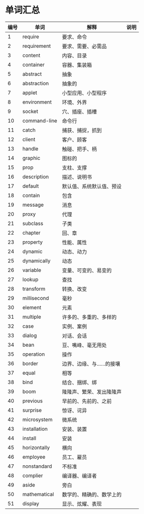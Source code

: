 # 单词汇总

| 编号 | 单词         | 解释                     | 说明 |
| ---- | ------------ | ------------------------ | ---- |
| 1    | require      | 要求、命令               |      |
| 2    | requirement  | 要求、需要、必需品       |      |
| 3    | content      | 内容、目录               |      |
| 4    | container    | 容器、集装箱             |      |
| 5    | abstract     | 抽象                     |      |
| 6    | abstraction  | 抽象的                   |      |
| 7    | applet       | 小型应用、小型程序       |      |
| 8    | environment  | 环境、外界               |      |
| 9    | socket       | 穴、插座、插槽           |      |
| 10   | command-line | 命令行                   |      |
| 11   | catch        | 捕获、捕捉，抓到         |      |
| 12   | client       | 客户、顾客               |      |
| 13   | handle       | 触碰、把手、柄           |      |
| 14   | graphic      | 图标的                   |      |
| 15   | prop         | 支柱、支撑               |      |
| 16   | description  | 描述、说明书             |      |
| 17   | default      | 默认值、系统默认值、预设 |      |
| 18   | contain      | 包含                     |      |
| 19   | message      | 消息                     |      |
| 20   | proxy        | 代理                     |      |
| 21   | subclass     | 子类                     |      |
| 22   | chapter      | 回、章                   |      |
| 23   | property     | 性能、属性               |      |
| 24   | dynamic      | 动态、动力               |      |
| 25   | dynamically  | 动态                     |      |
| 26   | variable     | 变量、可变的、易变的     |      |
| 27   | lookup       | 查找                     |      |
| 28   | transform    | 转换、改变               |      |
| 29   | millisecond  | 毫秒                     |      |
| 30   | element      | 元素                     |      |
| 31   | multiple     | 许多的、多重的、多样的   |      |
| 32   | case         | 实例、案例               |      |
| 33   | dialog       | 对话、会话               |      |
| 34   | bean         | 豆、嘴峰、毫无用处       |      |
| 35   | operation    | 操作                     |      |
| 36   | border       | 边界、边缘、与……的接壤   |      |
| 37   | equal        | 相等                     |      |
| 38   | bind         | 结合、捆绑、绑           |      |
| 39   | boom         | 隆隆声、繁荣、发出隆隆声 |      |
| 40   | previous     | 早前的、先前的、之前     |      |
| 41   | surprise     | 惊讶、诧异               |      |
| 42   | microsystem  | 微系统                   |      |
| 43   | installation | 安装、装置               |      |
| 44   | install      | 安装                     |      |
| 45   | horizontally | 横向                     |      |
| 46   | employee     | 员工、雇员               |      |
| 47   | nonstandard  | 不标准                   |      |
| 48   | complier     | 编译器、编译者           |      |
| 49   | aside        | 旁白                     |      |
| 50   | mathematical | 数学的、精确的、数学上的 |      |
| 51   | display      | 显示、炫耀、表现         |      |
